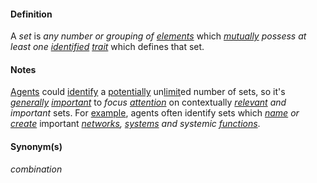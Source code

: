 #### Definition

A *set* is *any number or grouping of [elements](https://github.com/gcassel/Modular-Organization-Terminology/blob/master/terms/element.md)* which *[mutually](https://github.com/gcassel/Modular-Organization-Terminology/blob/master/terms/mutual.md) possess at least one [identified](https://github.com/gcassel/Modular-Organization-Terminology/blob/master/terms/identify.md) [trait](https://github.com/gcassel/Modular-Organization-Terminology/blob/master/terms/trait.md)* which defines that set.

#### Notes

[Agents](https://github.com/gcassel/Modular-Organization-Terminology/blob/master/terms/agent.md) could [identify](https://github.com/gcassel/Modular-Organization-Terminology/blob/master/terms/identify.md) a [potentially](https://github.com/gcassel/Modular-Organization-Terminology/blob/master/terms/potential.md) un[limit](https://github.com/gcassel/Modular-Organization-Terminology/blob/master/terms/limit.md)ed number of sets, so it's *[generally](https://github.com/gcassel/Modular-Organization-Terminology/blob/master/terms/generic.md) [important](https://github.com/gcassel/Modular-Organization-Terminology/blob/master/terms/importance.md)* to *focus [attention](https://github.com/gcassel/Modular-Organization-Terminology/blob/master/terms/attend.md)* on contextually *[relevant](https://github.com/gcassel/Modular-Organization-Terminology/blob/master/terms/relevance.md) and important* sets.  For [example](https://github.com/gcassel/Modular-Organization-Terminology/blob/master/terms/example.md), agents often identify sets which *[name](https://github.com/gcassel/Modular-Organization-Terminology/blob/master/terms/name.md) or [create](https://github.com/gcassel/Modular-Organization-Terminology/blob/master/terms/create.md)* important *[networks](https://github.com/gcassel/Modular-Organization-Terminology/blob/master/terms/network.md), [systems](https://github.com/gcassel/Modular-Organization-Terminology/blob/master/terms/system.md) and systemic [functions](https://github.com/gcassel/Modular-Organization-Terminology/blob/master/terms/function.md)*. 

#### Synonym(s)

*combination*
